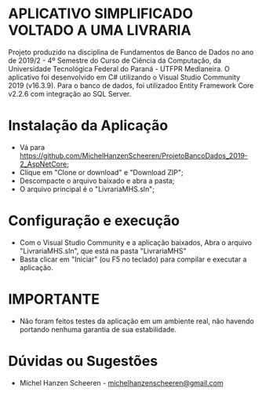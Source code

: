 # APLICATIVO SIMPLIFICADO VOLTADO A UMA LIVRARIA
Projeto produzido na disciplina de Fundamentos de Banco de Dados no ano de 2019/2 - 4º Semestre do Curso de Ciência da Computação, da Universidade Tecnológica Federal do Paraná - UTFPR Medianeira.
O aplicativo foi desenvolvido em C# utilizando o Visual Studio Community 2019 (v16.3.9). Para o banco de dados, foi utilizadoo Entity Framework Core v2.2.6 com integração ao SQL Server.

# Instalação da Aplicação
* Vá para https://github.com/MichelHanzenScheeren/ProjetoBancoDados_2019-2_AspNetCore;
* Clique em "Clone or download" e "Download ZIP";
* Descompacte o arquivo baixado e abra a pasta;
* O arquivo principal é o "LivrariaMHS.sln";

# Configuração e execução
* Com o Visual Studio Community e a aplicação baixados, Abra o arquivo "LivrariaMHS.sln", que está na pasta "LivrariaMHS"
* Basta clicar em "Iniciar" (ou F5 no teclado) para compilar e executar a aplicação.

# IMPORTANTE
* Não foram feitos testes da aplicação em um ambiente real, não havendo portando nenhuma garantia de sua estabilidade.

# Dúvidas ou Sugestões
* Michel Hanzen Scheeren - michelhanzenscheeren@gmail.com
